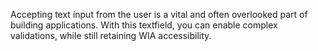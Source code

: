 Accepting text input from the user is a vital and often overlooked part of building applications.  With this textfield, you can enable complex validations, while still retaining WIA accessibility.
